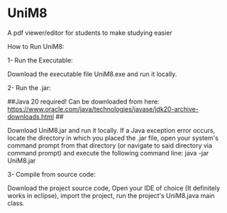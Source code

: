# UniM8
 A pdf viewer/editor for students to make studying easier

 How to Run UniM8:

 1- Run the Executable:

 Download the executable file UniM8.exe and run it locally.

 2- Run the .jar:

 ##Java 20 required! Can be downloaded from here: https://www.oracle.com/java/technologies/javase/jdk20-archive-downloads.html ##
 
 Download UniM8.jar and run it locally. 
 If a Java exception error occurs, locate the directory in which you placed the .jar file, open your system's command prompt from that directory (or navigate to said directory via command prompt) and execute the following command line: java -jar UniM8.jar

 3- Compile from source code:

 Download the project source code, Open your IDE of choice (It definitely works in eclipse), import the project, run the project's UniM8.java main class.  
